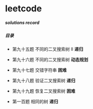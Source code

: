 # leetcode
##### solutions record
##### 目录
- 第九十五题 不同的二叉搜索树 II **递归**

- 第九十六题 不同的二叉搜索树 **动态规划**

- 第九十七题 交错字符串 **困难** 

- 第九十八题 验证二叉搜索树 **递归**

- 第九十九题 恢复二叉搜索树 **困难**

- 第一百题 相同的树 **递归**